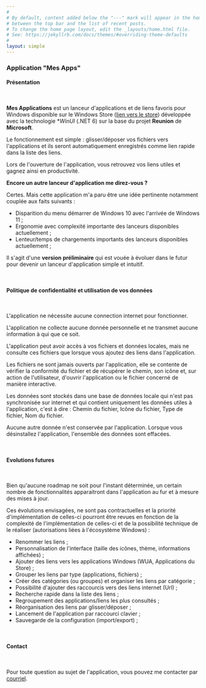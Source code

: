 ```yaml
---
#
# By default, content added below the "---" mark will appear in the home page
# between the top bar and the list of recent posts.
# To change the home page layout, edit the _layouts/home.html file.
# See: https://jekyllrb.com/docs/themes/#overriding-theme-defaults
#
layout: simple
---
```


### Application "Mes Apps"

#### Présentation

&nbsp;

**Mes Applications** est un lanceur d'applications et de liens favoris pour Windows disponible sur le Windows Store (<a href="https://www.microsoft.com/store/apps/9P2V5R46N6XQ">lien vers le store</a>) développée avec la technologie **WinUI* (.NET 6) sur la base du projet **Reunion** de **Microsoft**.

Le fonctionnement est simple : glisser/déposer vos fichiers vers l'applications et ils seront automatiquement enregistrés comme lien rapide dans la liste des liens.

Lors de l'ouverture de l'application, vous retrouvez vos liens utiles et gagnez ainsi en productivité.

**Encore un autre lanceur d'application me direz-vous ?**

Certes. Mais cette application m'a paru être une idée pertinente notamment couplée aux faits suivants : 
- Disparition du menu démarrer de Windows 10 avec l'arrivée de Windows 11 ;
- Ergonomie avec complexité importante des lanceurs disponibles actuellement ;
- Lenteur/temps de chargements importants des lanceurs disponibles actuellement ;

Il s'agit d'une **version préliminaire** qui est vouée à évoluer dans le futur pour devenir un lanceur d'application simple et intuitif.

&nbsp;

#### Politique de confidentialité et utilisation de vos données

&nbsp;

L'application ne nécessite aucune connection internet pour fonctionner.

L'application ne collecte aucune donnée personnelle et ne transmet aucune information à qui que ce soit.

L'application peut avoir accès à vos fichiers et données locales, mais ne consulte ces fichiers que lorsque vous ajoutez des liens dans l'application.

Les fichiers ne sont jamais ouverts par l'application, elle se contente de vérifier la conformité du fichier et de récupérer le chemin, son icône et, 
sur action de l'utilisateur, d'ouvrir l'application ou le fichier concerné de manière interactive.

Les données sont stockés dans une base de données locale qui n'est pas synchronisée sur internet et qui contient uniquement les données utiles à l'application, c'est à dire : Chemin du fichier, Icône du fichier, Type de fichier, Nom du fichier.

Aucune autre donnée n'est conservée par l'application. Lorsque vous désinstallez l'application, l'ensemble des données sont effacées.

&nbsp;

#### Evolutions futures

&nbsp;

Bien qu'aucune roadmap ne soit pour l'instant déterminée, un certain nombre de fonctionnalités apparaitront dans l'application au fur et à mesure des mises à jour.

Ces évolutions envisagées, ne sont pas contractuelles et la priorité d'implémentation de celles-ci pourront être revues en fonction de la complexité de l'implémentation de celles-ci et de la possibilité technique de le réaliser (autorisations liées à l'écosystème Windows) :

- Renommer les liens ;
- Personnalisation de l'interface (taille des icônes, thème, informations affichées) ;
- Ajouter des liens vers les applications Windows (WUA, Applications du Store) ;
- Grouper les liens par type (applications, fichiers) ;
- Créer des catégories (ou groupes) et organiser les liens par catégorie ;
- Possibilité d'ajouter des raccourcis vers des liens internet (Url) ;
- Recherche rapide dans la liste des liens ;
- Regroupement des applications/liens les plus consultés ;
- Réorganisation des liens par glisser/déposer ;
- Lancement de l'application par raccourci clavier ;
- Sauvegarde de la configuration (import/export) ;

&nbsp;

#### Contact 

&nbsp;

Pour toute question au sujet de l'application, vous pouvez me contacter par <a href="mailto:cyril@portet.org?subject=MesApps">courriel</a>.

